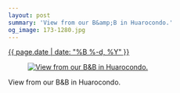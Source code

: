 ```yaml
---
layout: post
summary: 'View from our B&amp;B in Huarocondo.'
og_image: 173-1280.jpg
---
```


<div class="post">
 <time>
  <a href="/173">
   {{ page.date | date: "%B %-d, %Y" }}
  </a>
 </time>
 <a href="/173">
  <figure data-taken="11/10/2013">
   <img alt="View from our B&amp;B in Huarocondo." sizes="(min-width: 700px) 50vw, calc(100vw - 2rem)" src="{{ site.assets_url }}/173-640.jpg" srcset="{{ site.assets_url }}/173-1280.jpg 1280w, {{ site.assets_url }}/173-960.jpg 960w, {{ site.assets_url }}/173-640.jpg 640w, {{ site.assets_url }}/173-320.jpg 320w"/>
  </figure>
 </a>
 <span>
  View from our B&amp;B in Huarocondo.
 </span>
</div>
